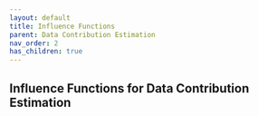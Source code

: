 ```yaml
---
layout: default
title: Influence Functions
parent: Data Contribution Estimation
nav_order: 2
has_children: true
---
```


## Influence Functions for Data Contribution Estimation